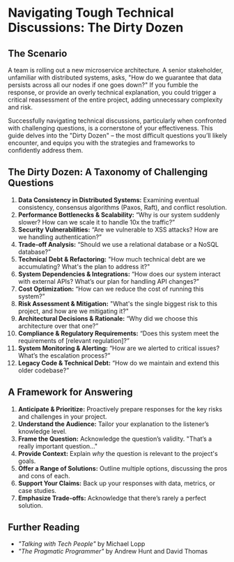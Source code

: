 # Navigating Tough Technical Discussions: The Dirty Dozen

## The Scenario

A team is rolling out a new microservice architecture. A senior stakeholder, unfamiliar with distributed systems, asks, "How do we guarantee that data persists across all our nodes if one goes down?" If you fumble the response, or provide an overly technical explanation, you could trigger a critical reassessment of the entire project, adding unnecessary complexity and risk.

Successfully navigating technical discussions, particularly when confronted with challenging questions, is a cornerstone of your effectiveness. This guide delves into the "Dirty Dozen" – the most difficult questions you’ll likely encounter, and equips you with the strategies and frameworks to confidently address them.

## The Dirty Dozen: A Taxonomy of Challenging Questions

1.  **Data Consistency in Distributed Systems:** Examining eventual consistency, consensus algorithms (Paxos, Raft), and conflict resolution.
2.  **Performance Bottlenecks & Scalability:** “Why is our system suddenly slower? How can we scale it to handle 10x the traffic?”
3.  **Security Vulnerabilities:** “Are we vulnerable to XSS attacks? How are we handling authentication?”
4.  **Trade-off Analysis:** “Should we use a relational database or a NoSQL database?”
5.  **Technical Debt & Refactoring:** "How much technical debt are we accumulating? What's the plan to address it?"
6.  **System Dependencies & Integrations:** “How does our system interact with external APIs? What’s our plan for handling API changes?”
7.  **Cost Optimization:** “How can we reduce the cost of running this system?”
8.  **Risk Assessment & Mitigation:** "What's the single biggest risk to this project, and how are we mitigating it?"
9.  **Architectural Decisions & Rationale:** “Why did we choose this architecture over that one?”
10. **Compliance & Regulatory Requirements:** “Does this system meet the requirements of [relevant regulation]?”
11. **System Monitoring & Alerting:** “How are we alerted to critical issues? What’s the escalation process?”
12. **Legacy Code & Technical Debt:** “How do we maintain and extend this older codebase?”

## A Framework for Answering

1.  **Anticipate & Prioritize:** Proactively prepare responses for the key risks and challenges in your project.
2.  **Understand the Audience:** Tailor your explanation to the listener’s knowledge level.
3.  **Frame the Question:** Acknowledge the question’s validity. "That’s a really important question..."
4.  **Provide Context:** Explain *why* the question is relevant to the project's goals.
5.  **Offer a Range of Solutions:** Outline multiple options, discussing the pros and cons of each.
6.  **Support Your Claims:** Back up your responses with data, metrics, or case studies.
7.  **Emphasize Trade-offs:** Acknowledge that there’s rarely a perfect solution.

## Further Reading

-   *"Talking with Tech People"* by Michael Lopp
-   *"The Pragmatic Programmer"* by Andrew Hunt and David Thomas
